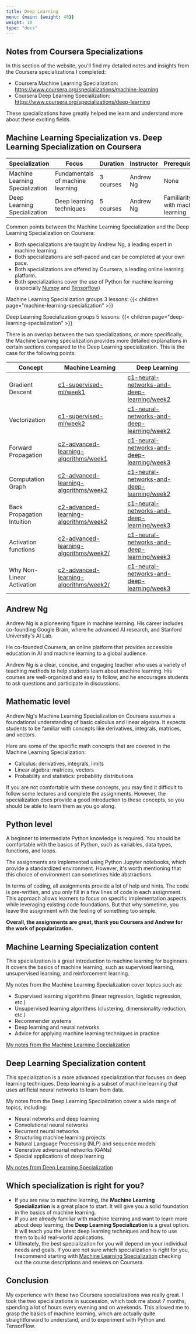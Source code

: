 ```yaml
---
title: Deep Learning
menu: {main: {weight: 40}}
weight: 10
type: "docs"
---
```



## Notes from Coursera Specializations

In this section of the website, you'll find my detailed notes and insights from the Coursera specializations I completed:
- Coursera Machine Learning Specialization: https://www.coursera.org/specializations/machine-learning
- Coursera Deep Learning Specialization: https://www.coursera.org/specializations/deep-learning

These specializations have greatly helped me learn and understand more about these exciting fields.


## Machine Learning Specialization vs. Deep Learning Specialization on Coursera

| Specialization | Focus | Duration | Instructor | Prerequisites | Audience |
|---|---|---|---|---|---|
| Machine Learning Specialization | Fundamentals of machine learning | 3 courses | Andrew Ng | None | Beginners |
| Deep Learning Specialization | Deep learning techniques | 5 courses | Andrew Ng | Familiarity with machine learning | Intermediate to advanced learners |


Common points between the Machine Learning Specialization and the Deep Learning Specialization on Coursera:
- Both specializations are taught by Andrew Ng, a leading expert in machine learning.
- Both specializations are self-paced and can be completed at your own pace.
- Both specializations are offered by Coursera, a leading online learning platform.
- Both specializations cover the use of Python for machine learning (especially [Numpy](https://numpy.org) and [Tensorflow](https://www.tensorflow.org/))


Machine Learning Specialization groups 3 lessons:
{{< children page="machine-learning-specialization" >}}

Deep Learning Specialization groups 5 lessons:
{{< children page="deep-learning-specialization" >}}

There is an overlap between the two specializations, or more specifically, the Machine Learning specialization provides more detailed explanations in certain sections compared to the Deep Learning specialization. This is  the case for the following points: 

|Concept|Machine Learning|Deep Learning|
|-|-|-|
|Gradient Descent|[c1-supervised-ml/week1](./machine-learning-specialization/c1-supervised-ml/week1/#gradient-descent)|[c1-neural-networks-and-deep-learning/week2](./deep-learning-specialization/c1-neural-networks-and-deep-learning/week2/#gradient-descent)|
|Vectorization|[c1-supervised-ml/week2](./machine-learning-specialization/c1-supervised-ml/week2/#vectorization-part-1)|[c1-neural-networks-and-deep-learning/week2](./deep-learning-specialization/c1-neural-networks-and-deep-learning/week2/#vectorization)|
|Forward Propagation|[c2-advanced-learning-algorithms/week1](./machine-learning-specialization/c2-advanced-learning-algorithms/week1/#inference-making-predictions-forward-propagation)|[c1-neural-networks-and-deep-learning/week3](./deep-learning-specialization/c1-neural-networks-and-deep-learning/week3/)|
|Computation Graph|[c2-advanced-learning-algorithms/week2](./machine-learning-specialization/c2-advanced-learning-algorithms/week2/#computation-graph-optional)|[c1-neural-networks-and-deep-learning/week2](./deep-learning-specialization/c1-neural-networks-and-deep-learning/week2/#computation-graph)|
|Back Propagation Intuition |[c2-advanced-learning-algorithms/week2](./machine-learning-specialization/c2-advanced-learning-algorithms/week2/#back-propagation-optional)|[c1-neural-networks-and-deep-learning/week3](./deep-learning-specialization/c1-neural-networks-and-deep-learning/week3/#backpropagation-intuition-optional)|
|Activation functions|[c2-advanced-learning-algorithms/week2/](./machine-learning-specialization/c2-advanced-learning-algorithms/week2/#choosing-activation-functions)|[c1-neural-networks-and-deep-learning/week3](./deep-learning-specialization/c1-neural-networks-and-deep-learning/week3/#activation-functions)|
|Why Non-Linear Activation|[c2-advanced-learning-algorithms/week2/](./machine-learning-specialization/c2-advanced-learning-algorithms/week2/#why-do-we-need-activation-functions)|[c1-neural-networks-and-deep-learning/week3](./deep-learning-specialization/c1-neural-networks-and-deep-learning/week3/#why-do-you-need-non-linear-activation-functions)|

## Andrew Ng

Andrew Ng is a pioneering figure in machine learning. His career includes co-founding Google Brain, where he advanced AI research, and Stanford University's AI Lab. 

He co-founded Coursera, an online platform that provides accessible education in AI and machine learning to a global audience.

Andrew Ng is a clear, concise, and engaging teacher who uses a variety of teaching methods to help students learn about machine learning. His courses are well-organized and easy to follow, and he encourages students to ask questions and participate in discussions.

## Mathematic level

Andrew Ng's Machine Learning Specialization on Coursera assumes a foundational understanding of basic calculus and linear algebra. It expects students to be familiar with concepts like derivatives, integrals, matrices, and vectors.

Here are some of the specific math concepts that are covered in the Machine Learning Specialization:
- Calculus: derivatives, integrals, limits
- Linear algebra: matrices, vectors
- Probability and statistics: probability distributions

If you are not comfortable with these concepts, you may find it difficult to follow some lectures and complete the assignments. However, the specialization does provide a good introduction to these concepts, so you should be able to learn them as you go along.

## Python level

A beginner to intermediate Python knowledge is required. You should be comfortable with the basics of Python, such as variables, data types, functions, and loops. 

The assignments are implemented using Python Jupyter notebooks, which provide a standardized environment. However, it's worth mentioning that this choice of environment can sometimes hide abstractions.

In terms of coding, all assignments provide a lot of help and hints. The code is pre-written, and you only fill in a few lines of code in each assignment. This approach allows learners to focus on specific implementation aspects while leveraging existing code foundations. But that why sometime, you leave the assignment with the feeling of something too simple. 

**Overall, the assignments are great, thank you Coursera and Andrew for the work of popularization.**

## Machine Learning Specialization content

This specialization is a great introduction to machine learning for beginners. It covers the basics of machine learning, such as supervised learning, unsupervised learning, and reinforcement learning.

My notes from the Machine Learning Specialization cover topics such as:

- Supervised learning algorithms (linear regression, logistic regression, etc.)
- Unsupervised learning algorithms (clustering, dimensionality reduction, etc.)
- Recommender systems
- Deep learning and neural networks
- Advice for applying machine learning techniques in practice


[My notes from the Machine Learning Specialization](./machine-learning-specialization/)


## Deep Learning Specialization content

This specialization is a more advanced specialization that focuses on deep learning techniques. Deep learning is a subset of machine learning that uses artificial neural networks to learn from data.

My notes from the Deep Learning Specialization cover a wide range of topics, including:

- Neural networks and deep learning
- Convolutional neural networks
- Recurrent neural networks
- Structuring machine learning projects
- Natural Language Processing (NLP) and sequence models
- Generative adversarial networks (GANs)
- Special applications of deep learning

[My notes from Deep Learning Specialization](./deep-learning-specialization/)

## Which specialization is right for you?

* If you are new to machine learning, the **Machine Learning Specialization** is a great place to start. It will give you a solid foundation in the basics of machine learning.
* If you are already familiar with machine learning and want to learn more about deep learning, the **Deep Learning Specialization** is a great option. It will teach you the latest deep learning techniques and how to use them to build real-world applications.
* Ultimately, the best specialization for you will depend on your individual needs and goals. If you are not sure which specialization is right for you, I recommend starting with [Machine Learning Specialization](./machine-learning-specialization/) checking out the course descriptions and reviews on Coursera.


## Conclusion

My experience with these two Coursera specializations was really great. I took the two specializations in succession, which took me about 7 months, spending a lot of hours every evening and on weekends. This allowed me to grasp the basics of machine learning, which are actually quite straightforward to understand, and to experiment with Python and TensorFlow.